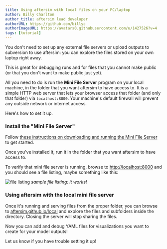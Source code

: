 ```yaml
---
title: Using aftersim with local files on your PC/laptop
author: Billy Charlton
author_title: aftersim lead developer
authorURL: https://github.com/billyc
authorImageURL: https://avatars0.githubusercontent.com/u/1427526?v=4
tags: [tutorial]
---
```


You don't need to set up any external file servers or upload outputs to subversion to use aftersim: you can explore the files stored on your own laptop right away.

This is great for debugging runs and for files that you cannot make public (or that you don't want to make public just yet).

All you need to do is run the **Mini File Server** program on your local machine, in the folder that you want aftersim to have access to. It is a simple HTTP web server that lets your browser access that folder (and only that folder) via `localhost:8000`. Your machine's default firewall will prevent any outside network or internet access.

Here's how to set it up.

<!--truncate-->

### Install the "Mini File Server"

Follow [these instructions on downloading and running the Mini File Server](https://simwrapper.github.io/docs/docs/simwrapper-intro#viewing-local-folders-on-your-computer) to get started.

Once you've installed it, run it in the folder that you want aftersim to have access to.

To verify that mini file server is running, browse to <http://localhost:8000> and you should see a file listing, maybe something like this:

![file listing](assets/localhost-listing.jpg)
_sample file listing: it works!_

### Using aftersim with the local mini file server

Once it's running and serving files from the proper folder, you can browse to [aftersim.github.io/local](https://aftersim.github.io/local) and explore the files and subfolders inside the directory. Closing the server will stop sharing the files.

Now you can add and debug YAML files for visualizations you want to create for your model outputs!

Let us know if you have trouble setting it up!
